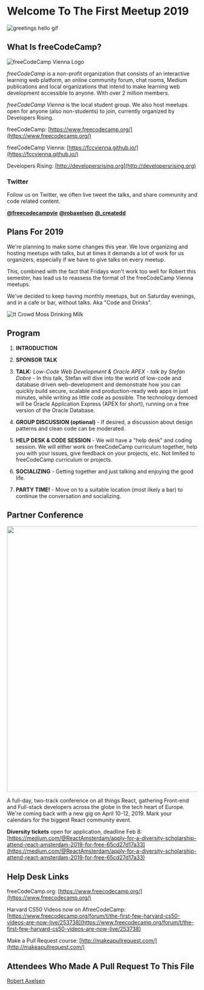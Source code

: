 # Welcome To The First Meetup 2019

![greetings hello gif](https://media.giphy.com/media/3o6ZtpxSZbQRRnwCKQ/giphy.gif "Greetings Hello")

## What Is freeCodeCamp?

![freeCodeCamp Vienna Logo](https://github.com/FCCVienna/FCCVienna/raw/master/graphics/Logo1_green.png "Logo of freeCodeCamp Vienna")

*freeCodeCamp* is a non-profit organization that consists of an interactive learning web platform, an online community forum, chat rooms, Medium publications and local organizations that intend to make learning web development accessible to anyone. With over 2 million members.

*freeCodeCamp Vienna* is the local student group. We also host meetups open for anyone (also non-students) to join, currently organized by Developers Rising.

freeCodeCamp: [https://www.freecodecamp.org/](https://www.freecodecamp.org/)

freeCodeCamp Vienna: [https://fccvienna.github.io/](https://fccvienna.github.io/)

Developers Rising: [http://developersrising.org](http://developersrising.org)

### Twitter

Follow us on Twitter, we often live tweet the talks, and share community and code related content.

[**@freecodecampvie**](https://twitter.com/freecodecampvie) [**@robaxelsen**](https://twitter.com/robaxelsen) [**@\_createdd**](https://twitter.com/_createdd)

## Plans For 2019

We're planning to make some changes this year. We love organizing and hosting meetups with talks, but at times it demands a lot of work for us organizers, especially if we have to give talks on every meetup.

This, combined with the fact that Fridays won't work too well for Robert this semester, has lead us to reassess the format of the freeCodeCamp Vienna meetups.

We've decided to keep having monthly meetups, but on Saturday evenings, and in a cafe or bar, without talks. Aka "Code and Drinks".

![It Crowd Moss Drinking Milk](https://media.giphy.com/media/2b9lhank4gPC0/giphy.gif "Drink Milk And Kick Ass!")

## Program

1. **INTRODUCTION**

1. **SPONSOR TALK**

1. **TALK:** *_Low-Code Web Development & Oracle APEX - talk by Stefan Dobre_* - In this talk, Stefan will dive into the world of low-code and database driven web-development and demonstrate how you can quickly build secure, scalable and production-ready web apps in just minutes, while writing as little code as possible. The technology demoed will be Oracle Application Express (APEX for short), running on a free version of the Oracle Database.

1. **GROUP DISCUSSION (optional)** - If desired, a discussion about design patterns and clean code can be moderated.

1. **HELP DESK & CODE SESSION** - We will have a "help desk" and coding session. We will either work on freeCodeCamp curriculum together, help you with your issues, give feedback on your projects, etc. Not limited to freeCodeCamp curriculum or projects.

1. **SOCIALIZING** - Getting together and just talking and enjoying the good life.

1. **PARTY TIME!** - Move on to a suitable location (most likely a bar) to continue the conversation and socializing.

## Partner Conference

<img src="https://i.imgur.com/5gdRZpc.jpg" width="700">

A full-day, two-track conference on all things React, gathering Front-end and Full-stack developers across the globe in the tech heart of Europe. We're coming back with a new gig on April 10-12, 2019.
Mark your calendars for the biggest React community event.

**Diversity tickets** open for application, deadline Feb 8: [https://medium.com/@ReactAmsterdam/apply-for-a-diversity-scholarship-attend-react-amsterdam-2019-for-free-65cd27d17a33](https://medium.com/@ReactAmsterdam/apply-for-a-diversity-scholarship-attend-react-amsterdam-2019-for-free-65cd27d17a33)

## Help Desk Links

freeCodeCamp.org: [https://www.freecodecamp.org/](https://www.freecodecamp.org/)

Harvard CS50 Videos now on AfreeCodeCamp: [https://www.freecodecamp.org/forum/t/the-first-few-harvard-cs50-videos-are-now-live/253738](https://www.freecodecamp.org/forum/t/the-first-few-harvard-cs50-videos-are-now-live/253738)

Make a Pull Request course: [http://makeapullrequest.com/](http://makeapullrequest.com/)

## Attendees Who Made A Pull Request To This File

[Robert Axelsen](https://twitter.com/robaxelsen)
